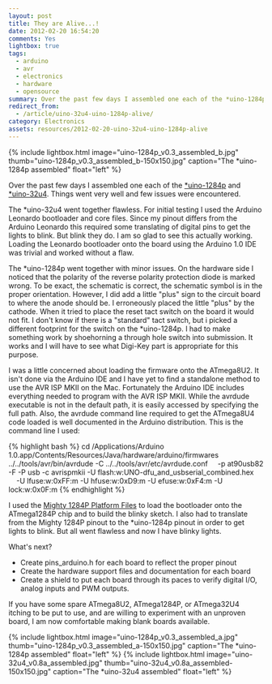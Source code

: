 ```yaml
---
layout: post
title: They are Alive...!
date: 2012-02-20 16:54:20
comments: Yes
lightbox: true
tags:
  - arduino
  - avr
  - electronics
  - hardware
  - opensource
summary: Over the past few days I assembled one each of the *uino-1284p and *uino-32u4. Things went very well and few issues were encountered.
redirect_from:
  - /article/uino-32u4-uino-1284p-alive/
category: Electronics
assets: resources/2012-02-20-uino-32u4-uino-1284p-alive
---
```


{% include lightbox.html image="uino-1284p_v0.3_assembled_b.jpg" thumb="uino-1284p_v0.3_assembled_b-150x150.jpg" caption="The *uino-1284p assembled"  float="left" %}

Over the past few days I assembled one each of the [*uino-1284p](uino-1284p-arrived) and [*uino-32u4](uino-32u4-arrived). Things went very well and few issues were encountered.

The *uino-32u4 went together flawless. For initial testing I used the Arduino Leonardo bootloader and core files. Since my pinout differs from the Arduino Leonardo this required some translating of digital pins to get the lights to blink. But blink they do. I am so glad to see this actually working. Loading the Leonardo bootloader onto the board using the Arduino 1.0 IDE was trivial and worked without a flaw.

The *uino-1284p went together with minor issues. On the hardware side I noticed that the polarity of the reverse polarity protection diode is marked wrong. To be exact, the schematic is correct, the schematic symbol is in the proper orientation. However, I did add a little "plus" sign to the circuit board to where the anode should be. I erroneously placed the little "plus" by the cathode. When it tried to place the reset tact switch on the board it would not fit. I don't know if there is a "standard" tact switch, but i picked a different footprint for the switch on the *uino-1284p. I had to make something work by shoehorning a through hole switch into submission. It works and I will have to see what Digi-Key part is appropriate for this purpose.

I was a little concerned about loading the firmware onto the ATmega8U2. It isn't done via the Arduino IDE and I have yet to find a standalone method to use the AVR ISP MKII on the Mac. Fortunately the Arduino IDE includes everything needed to program with the AVR ISP MKII. While the avrdude executable is not in the default path, it is easily accessed by specifying the full path. Also, the avrdude command line required to get the ATmega8U4 code loaded is well documented in the Arduino distribution. This is the command line I used:

{% highlight bash %}
cd /Applications/Arduino 1.0.app/Contents/Resources/Java/hardware/arduino/firmwares
../../tools/avr/bin/avrdude -C ../../tools/avr/etc/avrdude.conf     -p at90usb82 -F -P usb -c avrispmkii -U flash:w:UNO-dfu_and_usbserial_combined.hex     -U lfuse:w:0xFF:m -U hfuse:w:0xD9:m -U efuse:w:0xF4:m -U lock:w:0x0F:m
{% endhighlight %}

I used the [Mighty 1284P Platform Files](https://github.com/maniacbug/mighty-1284p) to load the bootloader onto the ATmega1284P chip and to build the blinky sketch. I also had to translate from the Mighty 1284P pinout to the *uino-1284p pinout in order to get lights to blink. But all went flawless and now I have blinky lights.

What's next?
* Create pins_arduino.h for each board to reflect the proper pinout
* Create the hardware support files and documentation for each board
* Create a shield to put each board through its paces to verify digital I/O, analog inputs and PWM outputs.

If you have some spare ATmega8U2, ATmega1284P, or ATmega32U4 itching to be put to use, and are willing to experiment with an unproven board, I am now comfortable making blank boards available.

{% include lightbox.html image="uino-1284p_v0.3_assembled_a.jpg" thumb="uino-1284p_v0.3_assembled_a-150x150.jpg" caption="The *uino-1284p assembled"  float="left" %}
{% include lightbox.html image="uino-32u4_v0.8a_assembled.jpg" thumb="uino-32u4_v0.8a_assembled-150x150.jpg" caption="The *uino-32u4 assembled"  float="left" %}
